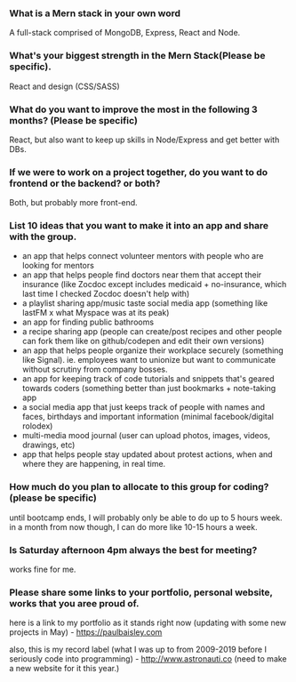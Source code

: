 ### What is a Mern stack in your own word

A full-stack comprised of MongoDB, Express, React and Node.

### What's your biggest strength in the Mern Stack(Please be specific).

React and design (CSS/SASS)

### What do you want to improve the most in the following 3 months? (Please be specific)

React, but also want to keep up skills in Node/Express and get better with DBs.

### If we were to work on a project together, do you want to do frontend or the backend? or both?

Both, but probably more front-end.

### List 10 ideas that you want to make it into an app and share with the group.

- an app that helps connect volunteer mentors with people who are looking for mentors
- an app that helps people find doctors near them that accept their insurance (like Zocdoc except includes medicaid + no-insurance, which last time I checked Zocdoc doesn't help with)
- a playlist sharing app/music taste social media app (something like lastFM x what Myspace was at its peak)
- an app for finding public bathrooms
- a recipe sharing app (people can create/post recipes and other people can fork them like on github/codepen and edit their own versions)
- an app that helps people organize their workplace securely (something like Signal). ie. employees want to unionize but want to communicate without scrutiny from company bosses.
- an app for keeping track of code tutorials and snippets that's geared towards coders (something better than just bookmarks + note-taking app
- a social media app that just keeps track of people with names and faces, birthdays and important information (minimal facebook/digital rolodex)
- multi-media mood journal (user can upload photos, images, videos, drawings, etc)
- app that helps people stay updated about protest actions, when and where they are happening, in real time.

### How much do you plan to allocate to this group for coding?(please be specific)
until bootcamp ends, I will probably only be able to do up to 5 hours week. in a month from now though, I can do more like 10-15 hours a week.

### Is Saturday afternoon 4pm always the best for meeting?
works fine for me.

### Please share some links to your portfolio, personal website, works that you aree proud of.

here is a link to my portfolio as it stands right now (updating with some new projects in May) - https://paulbaisley.com

also, this is my record label (what I was up to from 2009-2019 before I seriously code into programming) - http://www.astronauti.co (need to make a new website for it this year.)
